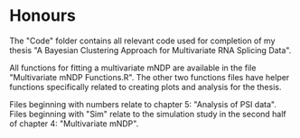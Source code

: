 # Honours
The "Code" folder contains all relevant code used for completion of my thesis "A Bayesian Clustering Approach for Multivariate RNA Splicing Data".

All functions for fitting a multivariate mNDP are available in the file "Multivariate mNDP Functions.R". The other two functions files have helper functions specifically related to creating plots and analysis for the thesis.

Files beginning with numbers relate to chapter 5: "Analysis of PSI data". Files beginning with "Sim" relate to the simulation study in the second half of chapter 4: "Multivariate mNDP". 
